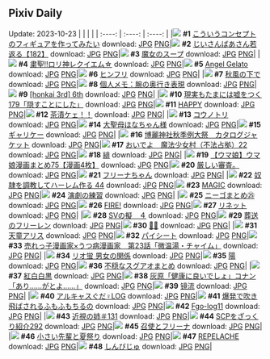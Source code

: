 ## Pixiv Daily
Update: 2023-10-23
|      |      |      |
| :----: | :----: | :----: |
|![](https://pixiv.microyu.workers.dev/c/240x480/img-master/img/2023/10/21/00/00/26/112712735_p0_master1200.jpg) **#1** [こういうコンセプトのフィギュアを作ってみたい](https://www.pixiv.net/artworks/112712735) download: [JPG](https://pixiv.microyu.workers.dev/img-original/img/2023/10/21/00/00/26/112712735_p0.jpg) [PNG](https://pixiv.microyu.workers.dev/img-original/img/2023/10/21/00/00/26/112712735_p0.png)|![](https://pixiv.microyu.workers.dev/c/240x480/img-master/img/2023/10/21/10/59/11/112722837_p0_master1200.jpg) **#2** [じいさんばあさん若返る【182】](https://www.pixiv.net/artworks/112722837) download: [JPG](https://pixiv.microyu.workers.dev/img-original/img/2023/10/21/10/59/11/112722837_p0.jpg) [PNG](https://pixiv.microyu.workers.dev/img-original/img/2023/10/21/10/59/11/112722837_p0.png)|![](https://pixiv.microyu.workers.dev/c/240x480/img-master/img/2023/10/21/07/30/00/112719873_p0_master1200.jpg) **#3** [魔女のスープ](https://www.pixiv.net/artworks/112719873) download: [JPG](https://pixiv.microyu.workers.dev/img-original/img/2023/10/21/07/30/00/112719873_p0.jpg) [PNG](https://pixiv.microyu.workers.dev/img-original/img/2023/10/21/07/30/00/112719873_p0.png)|
|![](https://pixiv.microyu.workers.dev/c/240x480/img-master/img/2023/10/21/00/07/05/112713225_p0_master1200.jpg) **#4** [粛聖!!ロリ神レクイエム☆](https://www.pixiv.net/artworks/112713225) download: [JPG](https://pixiv.microyu.workers.dev/img-original/img/2023/10/21/00/07/05/112713225_p0.jpg) [PNG](https://pixiv.microyu.workers.dev/img-original/img/2023/10/21/00/07/05/112713225_p0.png)|![](https://pixiv.microyu.workers.dev/c/240x480/img-master/img/2023/10/21/00/00/09/112712642_p0_master1200.jpg) **#5** [Angel Gelato](https://www.pixiv.net/artworks/112712642) download: [JPG](https://pixiv.microyu.workers.dev/img-original/img/2023/10/21/00/00/09/112712642_p0.jpg) [PNG](https://pixiv.microyu.workers.dev/img-original/img/2023/10/21/00/00/09/112712642_p0.png)|![](https://pixiv.microyu.workers.dev/c/240x480/img-master/img/2023/10/21/07/31/15/112719892_p0_master1200.jpg) **#6** [ヒンフリ](https://www.pixiv.net/artworks/112719892) download: [JPG](https://pixiv.microyu.workers.dev/img-original/img/2023/10/21/07/31/15/112719892_p0.jpg) [PNG](https://pixiv.microyu.workers.dev/img-original/img/2023/10/21/07/31/15/112719892_p0.png)|
|![](https://pixiv.microyu.workers.dev/c/240x480/img-master/img/2023/10/21/11/34/25/112723476_p0_master1200.jpg) **#7** [秋風の下で](https://www.pixiv.net/artworks/112723476) download: [JPG](https://pixiv.microyu.workers.dev/img-original/img/2023/10/21/11/34/25/112723476_p0.jpg) [PNG](https://pixiv.microyu.workers.dev/img-original/img/2023/10/21/11/34/25/112723476_p0.png)|![](https://pixiv.microyu.workers.dev/c/240x480/img-master/img/2023/10/21/07/00/06/112719549_p0_master1200.jpg) **#8** [個人メモ：腕の奥行き表現](https://www.pixiv.net/artworks/112719549) download: [JPG](https://pixiv.microyu.workers.dev/img-original/img/2023/10/21/07/00/06/112719549_p0.jpg) [PNG](https://pixiv.microyu.workers.dev/img-original/img/2023/10/21/07/00/06/112719549_p0.png)|![](https://pixiv.microyu.workers.dev/c/240x480/img-master/img/2023/10/21/00/00/15/112712689_p0_master1200.jpg) **#9** [[honkai 3rd] 6th](https://www.pixiv.net/artworks/112712689) download: [JPG](https://pixiv.microyu.workers.dev/img-original/img/2023/10/21/00/00/15/112712689_p0.jpg) [PNG](https://pixiv.microyu.workers.dev/img-original/img/2023/10/21/00/00/15/112712689_p0.png)|
|![](https://pixiv.microyu.workers.dev/c/240x480/img-master/img/2023/10/22/18/00/08/112761258_p0_master1200.jpg) **#10** [現実もたまには嘘をつく179「隠すことにした」](https://www.pixiv.net/artworks/112761258) download: [JPG](https://pixiv.microyu.workers.dev/img-original/img/2023/10/22/18/00/08/112761258_p0.jpg) [PNG](https://pixiv.microyu.workers.dev/img-original/img/2023/10/22/18/00/08/112761258_p0.png)|![](https://pixiv.microyu.workers.dev/c/240x480/img-master/img/2023/10/21/00/00/35/112712784_p0_master1200.jpg) **#11** [HAPPY](https://www.pixiv.net/artworks/112712784) download: [JPG](https://pixiv.microyu.workers.dev/img-original/img/2023/10/21/00/00/35/112712784_p0.jpg) [PNG](https://pixiv.microyu.workers.dev/img-original/img/2023/10/21/00/00/35/112712784_p0.png)|![](https://pixiv.microyu.workers.dev/c/240x480/img-master/img/2023/10/22/23/29/50/112744338_p0_master1200.jpg) **#12** [茶漬ケェ！！](https://www.pixiv.net/artworks/112744338) download: [JPG](https://pixiv.microyu.workers.dev/img-original/img/2023/10/22/23/29/50/112744338_p0.jpg) [PNG](https://pixiv.microyu.workers.dev/img-original/img/2023/10/22/23/29/50/112744338_p0.png)|
|![](https://pixiv.microyu.workers.dev/c/240x480/img-master/img/2023/10/21/12/38/31/112724744_p0_master1200.jpg) **#13** [コウノトリ](https://www.pixiv.net/artworks/112724744) download: [JPG](https://pixiv.microyu.workers.dev/img-original/img/2023/10/21/12/38/31/112724744_p0.jpg) [PNG](https://pixiv.microyu.workers.dev/img-original/img/2023/10/21/12/38/31/112724744_p0.png)|![](https://pixiv.microyu.workers.dev/c/240x480/img-master/img/2023/10/22/22/06/32/112769024_p0_master1200.jpg) **#14** [大聖母ほなちゃん様](https://www.pixiv.net/artworks/112769024) download: [JPG](https://pixiv.microyu.workers.dev/img-original/img/2023/10/22/22/06/32/112769024_p0.jpg) [PNG](https://pixiv.microyu.workers.dev/img-original/img/2023/10/22/22/06/32/112769024_p0.png)|![](https://pixiv.microyu.workers.dev/c/240x480/img-master/img/2023/10/22/00/00/21/112742069_p0_master1200.jpg) **#15** [ギャリケー](https://www.pixiv.net/artworks/112742069) download: [JPG](https://pixiv.microyu.workers.dev/img-original/img/2023/10/22/00/00/21/112742069_p0.jpg) [PNG](https://pixiv.microyu.workers.dev/img-original/img/2023/10/22/00/00/21/112742069_p0.png)|
|![](https://pixiv.microyu.workers.dev/c/240x480/img-master/img/2023/10/22/14/00/02/112756040_p0_master1200.jpg) **#16** [博麗神社秋季例大祭　カタログジャケット](https://www.pixiv.net/artworks/112756040) download: [JPG](https://pixiv.microyu.workers.dev/img-original/img/2023/10/22/14/00/02/112756040_p0.jpg) [PNG](https://pixiv.microyu.workers.dev/img-original/img/2023/10/22/14/00/02/112756040_p0.png)|![](https://pixiv.microyu.workers.dev/c/240x480/img-master/img/2023/10/21/12/31/34/112724611_p0_master1200.jpg) **#17** [おいでよ　魔法少女村（不法占拠）22](https://www.pixiv.net/artworks/112724611) download: [JPG](https://pixiv.microyu.workers.dev/img-original/img/2023/10/21/12/31/34/112724611_p0.jpg) [PNG](https://pixiv.microyu.workers.dev/img-original/img/2023/10/21/12/31/34/112724611_p0.png)|![](https://pixiv.microyu.workers.dev/c/240x480/img-master/img/2023/10/21/12/39/59/112724778_p0_master1200.jpg) **#18** [緋](https://www.pixiv.net/artworks/112724778) download: [JPG](https://pixiv.microyu.workers.dev/img-original/img/2023/10/21/12/39/59/112724778_p0.jpg) [PNG](https://pixiv.microyu.workers.dev/img-original/img/2023/10/21/12/39/59/112724778_p0.png)|
|![](https://pixiv.microyu.workers.dev/c/240x480/img-master/img/2023/10/21/00/01/52/112712979_p0_master1200.jpg) **#19** [【ウマ娘】ウマ娘漫画まとめ75【漫画4枚】](https://www.pixiv.net/artworks/112712979) download: [JPG](https://pixiv.microyu.workers.dev/img-original/img/2023/10/21/00/01/52/112712979_p0.jpg) [PNG](https://pixiv.microyu.workers.dev/img-original/img/2023/10/21/00/01/52/112712979_p0.png)|![](https://pixiv.microyu.workers.dev/c/240x480/img-master/img/2023/10/21/14/07/09/112722244_p0_master1200.jpg) **#20** [厳しい審査。](https://www.pixiv.net/artworks/112722244) download: [JPG](https://pixiv.microyu.workers.dev/img-original/img/2023/10/21/14/07/09/112722244_p0.jpg) [PNG](https://pixiv.microyu.workers.dev/img-original/img/2023/10/21/14/07/09/112722244_p0.png)|![](https://pixiv.microyu.workers.dev/c/240x480/img-master/img/2023/10/21/18/04/14/112731162_p0_master1200.jpg) **#21** [フリーナちゃん](https://www.pixiv.net/artworks/112731162) download: [JPG](https://pixiv.microyu.workers.dev/img-original/img/2023/10/21/18/04/14/112731162_p0.jpg) [PNG](https://pixiv.microyu.workers.dev/img-original/img/2023/10/21/18/04/14/112731162_p0.png)|
|![](https://pixiv.microyu.workers.dev/c/240x480/img-master/img/2023/10/21/00/01/32/112712942_p0_master1200.jpg) **#22** [奴隷を調教してハーレム作る 44](https://www.pixiv.net/artworks/112712942) download: [JPG](https://pixiv.microyu.workers.dev/img-original/img/2023/10/21/00/01/32/112712942_p0.jpg) [PNG](https://pixiv.microyu.workers.dev/img-original/img/2023/10/21/00/01/32/112712942_p0.png)|![](https://pixiv.microyu.workers.dev/c/240x480/img-master/img/2023/10/21/02/21/51/112716333_p0_master1200.jpg) **#23** [MAGIC](https://www.pixiv.net/artworks/112716333) download: [JPG](https://pixiv.microyu.workers.dev/img-original/img/2023/10/21/02/21/51/112716333_p0.jpg) [PNG](https://pixiv.microyu.workers.dev/img-original/img/2023/10/21/02/21/51/112716333_p0.png)|![](https://pixiv.microyu.workers.dev/c/240x480/img-master/img/2023/10/22/00/07/11/112742511_p0_master1200.jpg) **#24** [演劇の練習](https://www.pixiv.net/artworks/112742511) download: [JPG](https://pixiv.microyu.workers.dev/img-original/img/2023/10/22/00/07/11/112742511_p0.jpg) [PNG](https://pixiv.microyu.workers.dev/img-original/img/2023/10/22/00/07/11/112742511_p0.png)|
|![](https://pixiv.microyu.workers.dev/c/240x480/img-master/img/2023/10/21/20/45/32/112735606_p0_master1200.jpg) **#25** [ニーゴまとめ㉕](https://www.pixiv.net/artworks/112735606) download: [JPG](https://pixiv.microyu.workers.dev/img-original/img/2023/10/21/20/45/32/112735606_p0.jpg) [PNG](https://pixiv.microyu.workers.dev/img-original/img/2023/10/21/20/45/32/112735606_p0.png)|![](https://pixiv.microyu.workers.dev/c/240x480/img-master/img/2023/10/22/02/05/42/112744922_p0_master1200.jpg) **#26** [FIRE!](https://www.pixiv.net/artworks/112744922) download: [JPG](https://pixiv.microyu.workers.dev/img-original/img/2023/10/22/02/05/42/112744922_p0.jpg) [PNG](https://pixiv.microyu.workers.dev/img-original/img/2023/10/22/02/05/42/112744922_p0.png)|![](https://pixiv.microyu.workers.dev/c/240x480/img-master/img/2023/10/21/00/00/19/112712710_p0_master1200.jpg) **#27** [リネット](https://www.pixiv.net/artworks/112712710) download: [JPG](https://pixiv.microyu.workers.dev/img-original/img/2023/10/21/00/00/19/112712710_p0.jpg) [PNG](https://pixiv.microyu.workers.dev/img-original/img/2023/10/21/00/00/19/112712710_p0.png)|
|![](https://pixiv.microyu.workers.dev/c/240x480/img-master/img/2023/10/22/17/59/34/112761196_p0_master1200.jpg) **#28** [SVの擬　４](https://www.pixiv.net/artworks/112761196) download: [JPG](https://pixiv.microyu.workers.dev/img-original/img/2023/10/22/17/59/34/112761196_p0.jpg) [PNG](https://pixiv.microyu.workers.dev/img-original/img/2023/10/22/17/59/34/112761196_p0.png)|![](https://pixiv.microyu.workers.dev/c/240x480/img-master/img/2023/10/21/15/47/02/112728157_p0_master1200.jpg) **#29** [葬送のフリーレン](https://www.pixiv.net/artworks/112728157) download: [JPG](https://pixiv.microyu.workers.dev/img-original/img/2023/10/21/15/47/02/112728157_p0.jpg) [PNG](https://pixiv.microyu.workers.dev/img-original/img/2023/10/21/15/47/02/112728157_p0.png)|![](https://pixiv.microyu.workers.dev/c/240x480/img-master/img/2023/10/21/12/04/55/112724125_p0_master1200.jpg) **#30** [🤔💭](https://www.pixiv.net/artworks/112724125) download: [JPG](https://pixiv.microyu.workers.dev/img-original/img/2023/10/21/12/04/55/112724125_p0.jpg) [PNG](https://pixiv.microyu.workers.dev/img-original/img/2023/10/21/12/04/55/112724125_p0.png)|
|![](https://pixiv.microyu.workers.dev/c/240x480/img-master/img/2023/10/21/00/00/24/112712723_p0_master1200.jpg) **#31** [天童アリス](https://www.pixiv.net/artworks/112712723) download: [JPG](https://pixiv.microyu.workers.dev/img-original/img/2023/10/21/00/00/24/112712723_p0.jpg) [PNG](https://pixiv.microyu.workers.dev/img-original/img/2023/10/21/00/00/24/112712723_p0.png)|![](https://pixiv.microyu.workers.dev/c/240x480/img-master/img/2023/10/21/20/30/02/112735126_p0_master1200.jpg) **#32** [パイシート](https://www.pixiv.net/artworks/112735126) download: [JPG](https://pixiv.microyu.workers.dev/img-original/img/2023/10/21/20/30/02/112735126_p0.jpg) [PNG](https://pixiv.microyu.workers.dev/img-original/img/2023/10/21/20/30/02/112735126_p0.png)|![](https://pixiv.microyu.workers.dev/c/240x480/img-master/img/2023/10/22/18/33/20/112762131_p0_master1200.jpg) **#33** [売れっ子漫画家×うつ病漫画家　第23話「微温湯・チャイム」](https://www.pixiv.net/artworks/112762131) download: [JPG](https://pixiv.microyu.workers.dev/img-original/img/2023/10/22/18/33/20/112762131_p0.jpg) [PNG](https://pixiv.microyu.workers.dev/img-original/img/2023/10/22/18/33/20/112762131_p0.png)|
|![](https://pixiv.microyu.workers.dev/c/240x480/img-master/img/2023/10/22/10/26/32/112751921_p0_master1200.jpg) **#34** [リオ蛍 男女の関係](https://www.pixiv.net/artworks/112751921) download: [JPG](https://pixiv.microyu.workers.dev/img-original/img/2023/10/22/10/26/32/112751921_p0.jpg) [PNG](https://pixiv.microyu.workers.dev/img-original/img/2023/10/22/10/26/32/112751921_p0.png)|![](https://pixiv.microyu.workers.dev/c/240x480/img-master/img/2023/10/22/00/00/30/112742103_p0_master1200.jpg) **#35** [陽](https://www.pixiv.net/artworks/112742103) download: [JPG](https://pixiv.microyu.workers.dev/img-original/img/2023/10/22/00/00/30/112742103_p0.jpg) [PNG](https://pixiv.microyu.workers.dev/img-original/img/2023/10/22/00/00/30/112742103_p0.png)|![](https://pixiv.microyu.workers.dev/c/240x480/img-master/img/2023/10/21/10/33/50/112722428_p0_master1200.jpg) **#36** [不穏なスグアオまとめ](https://www.pixiv.net/artworks/112722428) download: [JPG](https://pixiv.microyu.workers.dev/img-original/img/2023/10/21/10/33/50/112722428_p0.jpg) [PNG](https://pixiv.microyu.workers.dev/img-original/img/2023/10/21/10/33/50/112722428_p0.png)|
|![](https://pixiv.microyu.workers.dev/c/240x480/img-master/img/2023/10/21/02/23/43/112716365_p0_master1200.jpg) **#37** [紅白白黒](https://www.pixiv.net/artworks/112716365) download: [JPG](https://pixiv.microyu.workers.dev/img-original/img/2023/10/21/02/23/43/112716365_p0.jpg) [PNG](https://pixiv.microyu.workers.dev/img-original/img/2023/10/21/02/23/43/112716365_p0.png)|![](https://pixiv.microyu.workers.dev/c/240x480/img-master/img/2023/10/22/12/00/11/112753690_p0_master1200.jpg) **#38** [灰原「健康に良いでしょ」コナン「あり……がとよ……」](https://www.pixiv.net/artworks/112753690) download: [JPG](https://pixiv.microyu.workers.dev/img-original/img/2023/10/22/12/00/11/112753690_p0.jpg) [PNG](https://pixiv.microyu.workers.dev/img-original/img/2023/10/22/12/00/11/112753690_p0.png)|![](https://pixiv.microyu.workers.dev/c/240x480/img-master/img/2023/10/21/18/59/52/112732474_p0_master1200.jpg) **#39** [镜流](https://www.pixiv.net/artworks/112732474) download: [JPG](https://pixiv.microyu.workers.dev/img-original/img/2023/10/21/18/59/52/112732474_p0.jpg) [PNG](https://pixiv.microyu.workers.dev/img-original/img/2023/10/21/18/59/52/112732474_p0.png)|
|![](https://pixiv.microyu.workers.dev/c/240x480/img-master/img/2023/10/22/00/21/10/112742950_p0_master1200.jpg) **#40** [アルキャスぐだ♀LOG](https://www.pixiv.net/artworks/112742950) download: [JPG](https://pixiv.microyu.workers.dev/img-original/img/2023/10/22/00/21/10/112742950_p0.jpg) [PNG](https://pixiv.microyu.workers.dev/img-original/img/2023/10/22/00/21/10/112742950_p0.png)|![](https://pixiv.microyu.workers.dev/c/240x480/img-master/img/2023/10/21/00/58/36/112714715_p0_master1200.jpg) **#41** [爆発で吹き飛ばされるふもふもちるの](https://www.pixiv.net/artworks/112714715) download: [JPG](https://pixiv.microyu.workers.dev/img-original/img/2023/10/21/00/58/36/112714715_p0.jpg) [PNG](https://pixiv.microyu.workers.dev/img-original/img/2023/10/21/00/58/36/112714715_p0.png)|![](https://pixiv.microyu.workers.dev/c/240x480/img-master/img/2023/10/22/00/14/50/112742793_p0_master1200.jpg) **#42** [Fgo-log11](https://www.pixiv.net/artworks/112742793) download: [JPG](https://pixiv.microyu.workers.dev/img-original/img/2023/10/22/00/14/50/112742793_p0.jpg) [PNG](https://pixiv.microyu.workers.dev/img-original/img/2023/10/22/00/14/50/112742793_p0.png)|
|![](https://pixiv.microyu.workers.dev/c/240x480/img-master/img/2023/10/21/00/01/06/112712876_p0_master1200.jpg) **#43** [近視の姉＃131](https://www.pixiv.net/artworks/112712876) download: [JPG](https://pixiv.microyu.workers.dev/img-original/img/2023/10/21/00/01/06/112712876_p0.jpg) [PNG](https://pixiv.microyu.workers.dev/img-original/img/2023/10/21/00/01/06/112712876_p0.png)|![](https://pixiv.microyu.workers.dev/c/240x480/img-master/img/2023/10/21/21/00/29/112736098_p0_master1200.jpg) **#44** [SCPをざっくり紹介292](https://www.pixiv.net/artworks/112736098) download: [JPG](https://pixiv.microyu.workers.dev/img-original/img/2023/10/21/21/00/29/112736098_p0.jpg) [PNG](https://pixiv.microyu.workers.dev/img-original/img/2023/10/21/21/00/29/112736098_p0.png)|![](https://pixiv.microyu.workers.dev/c/240x480/img-master/img/2023/10/21/21/33/38/112737152_p0_master1200.jpg) **#45** [召使とフリーナ](https://www.pixiv.net/artworks/112737152) download: [JPG](https://pixiv.microyu.workers.dev/img-original/img/2023/10/21/21/33/38/112737152_p0.jpg) [PNG](https://pixiv.microyu.workers.dev/img-original/img/2023/10/21/21/33/38/112737152_p0.png)|
|![](https://pixiv.microyu.workers.dev/c/240x480/img-master/img/2023/10/22/13/53/28/112755902_p0_master1200.jpg) **#46** [小さい先輩と夏祭り](https://www.pixiv.net/artworks/112755902) download: [JPG](https://pixiv.microyu.workers.dev/img-original/img/2023/10/22/13/53/28/112755902_p0.jpg) [PNG](https://pixiv.microyu.workers.dev/img-original/img/2023/10/22/13/53/28/112755902_p0.png)|![](https://pixiv.microyu.workers.dev/c/240x480/img-master/img/2023/10/22/01/06/24/112744356_p0_master1200.jpg) **#47** [REPELACHE](https://www.pixiv.net/artworks/112744356) download: [JPG](https://pixiv.microyu.workers.dev/img-original/img/2023/10/22/01/06/24/112744356_p0.jpg) [PNG](https://pixiv.microyu.workers.dev/img-original/img/2023/10/22/01/06/24/112744356_p0.png)|![](https://pixiv.microyu.workers.dev/c/240x480/img-master/img/2023/10/22/00/36/51/112743426_p0_master1200.jpg) **#48** [しんびじゅ](https://www.pixiv.net/artworks/112743426) download: [JPG](https://pixiv.microyu.workers.dev/img-original/img/2023/10/22/00/36/51/112743426_p0.jpg) [PNG](https://pixiv.microyu.workers.dev/img-original/img/2023/10/22/00/36/51/112743426_p0.png)|
